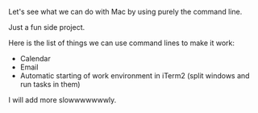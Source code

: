 Let's see what we can do with Mac by using purely the command line.

Just a fun side project.

Here is the list of things we can use command lines to make it work:
* Calendar
* Email
* Automatic starting of work environment in iTerm2 (split windows and run tasks in them)

I will add more slowwwwwwwly.
